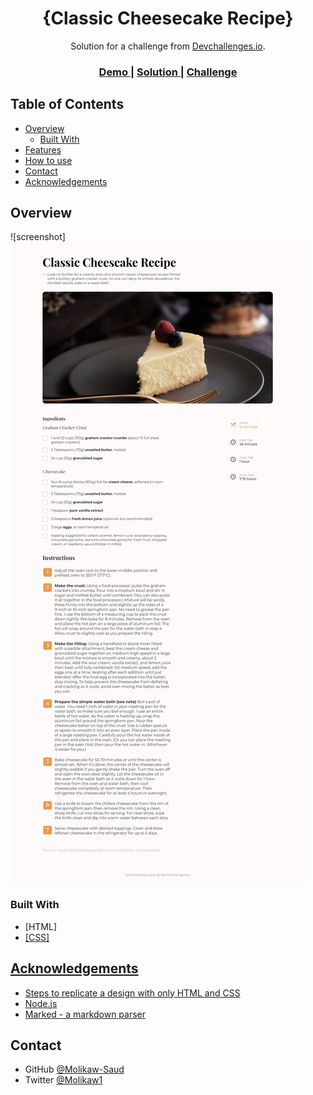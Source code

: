 <!-- Please update value in the {}  -->

<h1 align="center">{Classic Cheesecake Recipe}</h1>

<div align="center">
   Solution for a challenge from  <a href="http://devchallenges.io" target="_blank">Devchallenges.io</a>.
</div>

<div align="center">
  <h3>
    <a href="https://howtomackacake.netlify.app/" target = "_blank">
      Demo
    </a>
    <span> | </span>
    <a href="https://github.com/Molikaw-Saud/Recipe-Page" target = "_blank">
      Solution
    </a>
    <span> | </span>
    <a href="https://{your-url-to-the-challenge}" target = "_blank">
      Challenge
    </a>
  </h3>
</div>

<!-- TABLE OF CONTENTS -->

## Table of Contents

- [Overview](#overview)
  - [Built With](#built-with)
- [Features](#features)
- [How to use](#how-to-use)
- [Contact](#contact)
- [Acknowledgements](#acknowledgements)

<!-- OVERVIEW -->

## Overview

![screenshot] <img src="https://raw.githubusercontent.com/pointlessrapunzel/devchallenges-io-solutions/main/responsive/recipe-page/screenshots/desktop-screenshot.png" alt="I'm not happy with this scrennshot">

### Built With

<!-- This section should list any major frameworks that you built your project using. Here are a few examples.-->

- [HTML] <a href="https://html.com/" target = "_blank">
- [CSS] <a href="https://www.css.com" target = "_blank">



## Acknowledgements

<!-- This section should list any articles or add-ons/plugins that helps you to complete the project. This is optional but it will help you in the future. For exmpale -->

- [Steps to replicate a design with only HTML and CSS](https://devchallenges-blogs.web.app/how-to-replicate-design/)
- [Node.js](https://nodejs.org/)
- [Marked - a markdown parser](https://github.com/chjj/marked)

## Contact


- GitHub [@Molikaw-Saud](https://github.com/Molikaw-Saud)
- Twitter [@Molikaw1](https://twitter.com/Molikaw1)


